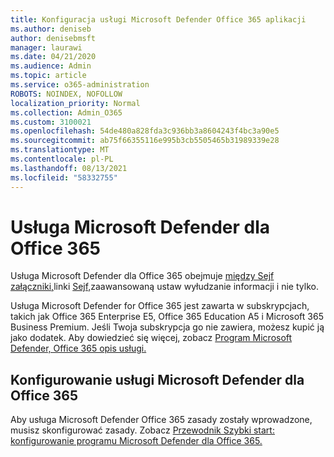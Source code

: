 ```yaml
---
title: Konfiguracja usługi Microsoft Defender Office 365 aplikacji
ms.author: deniseb
author: denisebmsft
manager: laurawi
ms.date: 04/21/2020
ms.audience: Admin
ms.topic: article
ms.service: o365-administration
ROBOTS: NOINDEX, NOFOLLOW
localization_priority: Normal
ms.collection: Admin_O365
ms.custom: 3100021
ms.openlocfilehash: 54de480a828fda3c936bb3a8604243f4bc3a90e5
ms.sourcegitcommit: ab75f66355116e995b3cb5505465b31989339e28
ms.translationtype: MT
ms.contentlocale: pl-PL
ms.lasthandoff: 08/13/2021
ms.locfileid: "58332755"
---
```

# <a name="microsoft-defender-for-office-365"></a>Usługa Microsoft Defender dla Office 365

Usługa Microsoft Defender dla Office 365 obejmuje [między Sejf](https://docs.microsoft.com/microsoft-365/security/office-365-security/atp-safe-attachments) [załączniki,](https://docs.microsoft.com/microsoft-365/security/office-365-security/atp-safe-links)linki [Sejf,](https://docs.microsoft.com/microsoft-365/security/office-365-security/atp-anti-phishing)zaawansowaną ustaw wyłudzanie informacji i nie tylko. 

Usługa Microsoft Defender for Office 365 jest zawarta w subskrypcjach, takich jak Office 365 Enterprise E5, Office 365 Education A5 i Microsoft 365 Business Premium. Jeśli Twoja subskrypcja go nie zawiera, możesz kupić ją jako dodatek. Aby dowiedzieć się więcej, zobacz [Program Microsoft Defender, Office 365 opis usługi.](https://docs.microsoft.com/office365/servicedescriptions/office-365-advanced-threat-protection-service-description)

## <a name="set-up-microsoft-defender-for-office-365"></a>Konfigurowanie usługi Microsoft Defender dla Office 365

Aby usługa Microsoft Defender Office 365 zasady zostały wprowadzone, musisz skonfigurować zasady. Zobacz [Przewodnik Szybki start: konfigurowanie programu Microsoft Defender dla Office 365.](https://docs.microsoft.com/microsoft-365/security/office-365-security/office-365-atp)

